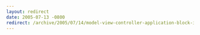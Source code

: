 ```yaml
---
layout: redirect
date: 2005-07-13 -0800
redirect: /archive/2005/07/14/model-view-controller-application-block-in-net.aspx/
---
```

